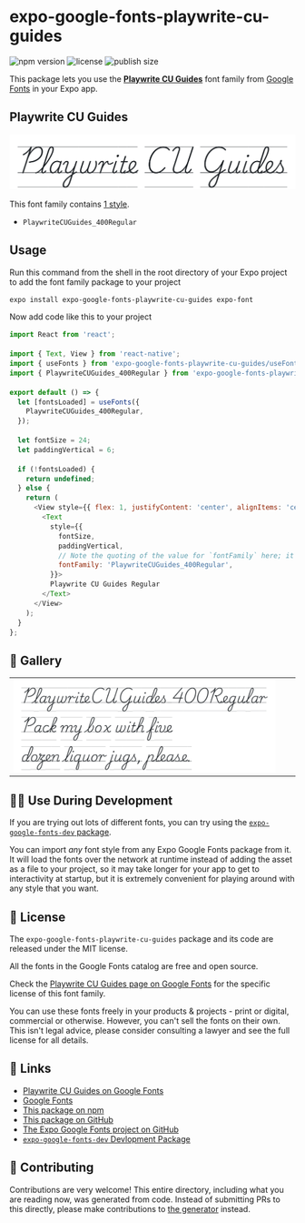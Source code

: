 # expo-google-fonts-playwrite-cu-guides

![npm version](https://flat.badgen.net/npm/v/expo-google-fonts-playwrite-cu-guides)
![license](https://flat.badgen.net/github/license/expo/google-fonts)
![publish size](https://flat.badgen.net/packagephobia/install/expo-google-fonts-playwrite-cu-guides)

This package lets you use the [**Playwrite CU Guides**](https://fonts.google.com/specimen/Playwrite+CU+Guides) font family from [Google Fonts](https://fonts.google.com/) in your Expo app.

## Playwrite CU Guides

![Playwrite CU Guides](./font-family.png)

This font family contains [1 style](#-gallery).

- `PlaywriteCUGuides_400Regular`

## Usage

Run this command from the shell in the root directory of your Expo project to add the font family package to your project
```sh
expo install expo-google-fonts-playwrite-cu-guides expo-font
```

Now add code like this to your project
```js
import React from 'react';

import { Text, View } from 'react-native';
import { useFonts } from 'expo-google-fonts-playwrite-cu-guides/useFonts';
import { PlaywriteCUGuides_400Regular } from 'expo-google-fonts-playwrite-cu-guides/400Regular';

export default () => {
  let [fontsLoaded] = useFonts({
    PlaywriteCUGuides_400Regular,
  });

  let fontSize = 24;
  let paddingVertical = 6;

  if (!fontsLoaded) {
    return undefined;
  } else {
    return (
      <View style={{ flex: 1, justifyContent: 'center', alignItems: 'center' }}>
        <Text
          style={{
            fontSize,
            paddingVertical,
            // Note the quoting of the value for `fontFamily` here; it expects a string!
            fontFamily: 'PlaywriteCUGuides_400Regular',
          }}>
          Playwrite CU Guides Regular
        </Text>
      </View>
    );
  }
};

```

## 🔡 Gallery


||||
|-|-|-|
|![PlaywriteCUGuides_400Regular](.//400Regular/PlaywriteCUGuides_400Regular.ttf.png)||||


## 👩‍💻 Use During Development

If you are trying out lots of different fonts, you can try using the [`expo-google-fonts-dev` package](https://github.com/freeboub/google-fonts/tree/master/font-packages/dev#readme).

You can import *any* font style from any Expo Google Fonts package from it. It will load the fonts
over the network at runtime instead of adding the asset as a file to your project, so it may take longer
for your app to get to interactivity at startup, but it is extremely convenient
for playing around with any style that you want.

## 📖 License

The `expo-google-fonts-playwrite-cu-guides` package and its code are released under the MIT license.

All the fonts in the Google Fonts catalog are free and open source.

Check the [Playwrite CU Guides page on Google Fonts](https://fonts.google.com/specimen/Playwrite+CU+Guides) for the specific license of this font family.

You can use these fonts freely in your products & projects - print or digital, commercial or otherwise. However, you can't sell the fonts on their own. This isn't legal advice, please consider consulting a lawyer and see the full license for all details.

## 🔗 Links

- [Playwrite CU Guides on Google Fonts](https://fonts.google.com/specimen/Playwrite+CU+Guides)
- [Google Fonts](https://fonts.google.com/)
- [This package on npm](https://www.npmjs.com/package/expo-google-fonts-playwrite-cu-guides)
- [This package on GitHub](https://github.com/freeboub/google-fonts/tree/master/font-packages/playwrite-cu-guides)
- [The Expo Google Fonts project on GitHub](https://github.com/freeboub/google-fonts)
- [`expo-google-fonts-dev` Devlopment Package](https://github.com/freeboub/google-fonts/tree/master/font-packages/dev)

## 🤝 Contributing

Contributions are very welcome! This entire directory, including what you are reading now, was generated from code. Instead of submitting PRs to this directly, please make contributions to [the generator](https://github.com/freeboub/google-fonts/tree/master/packages/generator) instead.
